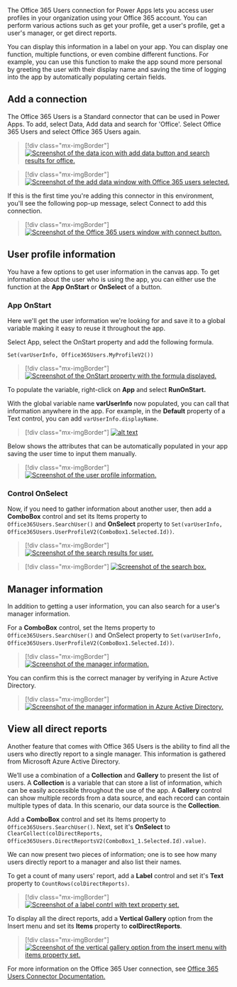 The Office 365 Users connection for Power Apps lets you access user profiles in your organization using your Office 365 account. You can perform various actions such as get your profile, get a user's profile, get a user's manager, or get direct reports.

You can display this information in a label on your app. You can display one function, multiple functions, or even combine different functions. For example, you can use this function to make the app sound more personal by greeting the user with their display name and saving the time of logging into the app by automatically populating certain fields.

## Add a connection

The Office 365 Users is a Standard connector that can be used in Power Apps. To add, select Data, Add data and search for 'Office'. Select Office 365 Users and select Office 365 Users again.

> [!div class="mx-imgBorder"]
> [![Screenshot of the data icon with add data button and search results for office.](../media/office-365-users-connector.png)](../media/office-365-users-connector.png#lightbox)

> [!div class="mx-imgBorder"]
> [![Screenshot of the add data window with Office 365 users selected.](../media/office-365-users-connector-2.png)](../media/office-365-users-connector-2.png#lightbox)

If this is the first time you're adding this connector in this environment, you'll see the following pop-up message, select Connect to add this connection.

> [!div class="mx-imgBorder"]
> [![Screenshot of the Office 365 users window with connect button.](../media/first-time-office-365-users-connection.png)](../media/first-time-office-365-users-connection.png#lightbox)

## User profile information

You have a few options to get user information in the canvas app. To get information about the user who is using the app, you can either use the function at the **App OnStart** or **OnSelect** of a button.

### App OnStart

Here we'll get the user information we're looking for and save it to a global variable making it easy to reuse it throughout the app.

Select App, select the OnStart property and add the following formula.

`Set(varUserInfo, Office365Users.MyProfileV2())`

> [!div class="mx-imgBorder"]
> [![Screenshot of the OnStart property with the formula displayed.](../media/my-profiler-app-onstart.png)](../media/my-profiler-app-onstart.png#lightbox)

To populate the variable, right-click on **App** and select **RunOnStart.**

With the global variable name **varUserInfo** now populated, you can call that information anywhere in the app. For example, in the **Default** property of a Text control, you can add `varUserInfo.displayName`.

> [!div class="mx-imgBorder"]
> [![alt text](../media/text-default-display-name.png)](../media/text-default-display-name.png#lightbox)

Below shows the attributes that can be automatically populated in your app saving the user time to input them manually.

> [!div class="mx-imgBorder"]
> [![Screenshot of the user profile information.](../media/user-profile-information.png)](../media/user-profile-information.png#lightbox)


### Control OnSelect

Now, if you need to gather information about another user, then add a **ComboBox** control and set its Items property to `Office365Users.SearchUser()` and **OnSelect** property to `Set(varUserInfo, Office365Users.UserProfileV2(ComboBox1.Selected.Id))`.

> [!div class="mx-imgBorder"]
> [![Screenshot of the search results for user.](../media/test-search-user-2.png)](../media/test-search-user-2.png#lightbox)

> [!div class="mx-imgBorder"]
> [![Screenshot of the search box.](../media/test-search-user.png)](../media/test-search-user.png#lightbox)

## Manager information

In addition to getting a user information, you can also search for a user's manager information.

For a **ComboBox** control, set the Items property to `Office365Users.SearchUser()` and OnSelect property to `Set(varUserInfo, Office365Users.UserProfileV2(ComboBox1.Selected.Id))`.

> [!div class="mx-imgBorder"]
> [![Screenshot of the manager information.](../media/manager-information.png)](../media/manager-information.png#lightbox)

You can confirm this is the correct manager by verifying in Azure Active Directory.

> [!div class="mx-imgBorder"]
> [![Screenshot of the manager information in Azure Active Directory.](../media/verified-manager.png)](../media/verified-manager.png#lightbox)

## View all direct reports

Another feature that comes with Office 365 Users is the ability to find all the users who directly report to a single manager. This information is gathered from Microsoft Azure Active Directory.

We’ll use a combination of a **Collection** and **Gallery** to present the list of users. A **Collection** is a variable that can store a list of information, which can be easily accessible throughout the use of the app. A **Gallery** control can show multiple records from a data source, and each record can contain multiple types of data. In this scenario, our data source is the **Collection**.

Add a **ComboBox** control and set its Items property to `Office365Users.SearchUser()`. Next, set it's **OnSelect** to `ClearCollect(colDirectReports, Office365Users.DirectReportsV2(ComboBox1_1.Selected.Id).value)`.

We can now present two pieces of information; one is to see how many users directly report to a manager and also list their names.

To get a count of many users' report, add a **Label** control and set it's **Text** property to `CountRows(colDirectReports)`.

> [!div class="mx-imgBorder"]
> [![Screenshot of a label contrl with text property set.](../media/label-county-direct-reports.png)](../media/label-county-direct-reports.png#lightbox)

To display all the direct reports, add a **Vertical Gallery** option from the Insert menu and set its **Items** property to **colDirectReports**.

> [!div class="mx-imgBorder"]
> [![Screenshot of the vertical gallery option from the insert menu with items property set.](../media/list-direct-users-names.png)](../media/list-direct-users-names.png#lightbox)

For more information on the Office 365 User connection, see [Office 365 Users Connector Documentation.](/connectors/office365users/?azure-portal=true)